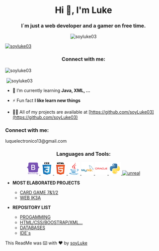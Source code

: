 <h1 align="center">Hi 👋, I'm Luke</h1>
<h3 align="center">I´m just a web developer and a gamer on free time.</h3>


<p align="center"> <img src="https://komarev.com/ghpvc/?username=soyluke03&label=Profile%20views&color=0e75b6&style=flat" alt="soyluke03" /> </p>
<p align="left"> <a href="https://github.com/ryo-ma/github-profile-trophy"><img src="https://github-profile-trophy.vercel.app/?username=soyluke03" alt="soyluke03" /></a> </p>

<h3 align="center">Connect with me:</h3>
<p align="center">
</p>

<p><img align="center" src="https://github-readme-stats.vercel.app/api/top-langs?username=soyluke03&show_icons=true&locale=en&layout=compact" alt="soyluke03" /></p>

<p>&nbsp;<img align="center" src="https://github-readme-stats.vercel.app/api?username=soyluke03&show_icons=true&locale=en" alt="soyluke03" /></p>


- 🌱 I’m currently learning **Java, XML, ...**

- ⚡ Fun fact **I like learn new things**

- 👨‍💻 All of my projects are available at [https://github.com/soyLuke03](https://github.com/soyLuke03)

<h3 align="left">Connect with me:</h3>
<p align="left"> luquelectronico13@gmail.com
</p>


<h3 align="center">Languages and Tools:</h3>
<p align="center"> <a href="https://getbootstrap.com" target="_blank" rel="noreferrer"> <img src="https://raw.githubusercontent.com/devicons/devicon/master/icons/bootstrap/bootstrap-plain-wordmark.svg" alt="bootstrap" width="40" height="40"/> </a> <a href="https://www.w3schools.com/css/" target="_blank" rel="noreferrer"> <img src="https://raw.githubusercontent.com/devicons/devicon/master/icons/css3/css3-original-wordmark.svg" alt="css3" width="40" height="40"/> </a> <a href="https://www.w3.org/html/" target="_blank" rel="noreferrer"> <img src="https://raw.githubusercontent.com/devicons/devicon/master/icons/html5/html5-original-wordmark.svg" alt="html5" width="40" height="40"/> </a> <a href="https://www.java.com" target="_blank" rel="noreferrer"> <img src="https://raw.githubusercontent.com/devicons/devicon/master/icons/java/java-original.svg" alt="java" width="40" height="40"/> </a> <a href="https://www.mysql.com/" target="_blank" rel="noreferrer"> <img src="https://raw.githubusercontent.com/devicons/devicon/master/icons/mysql/mysql-original-wordmark.svg" alt="mysql" width="40" height="40"/> </a> <a href="https://www.oracle.com/" target="_blank" rel="noreferrer"> <img src="https://raw.githubusercontent.com/devicons/devicon/master/icons/oracle/oracle-original.svg" alt="oracle" width="40" height="40"/> </a> <a href="https://www.python.org" target="_blank" rel="noreferrer"> <img src="https://raw.githubusercontent.com/devicons/devicon/master/icons/python/python-original.svg" alt="python" width="40" height="40"/> </a> <a href="https://unrealengine.com/" target="_blank" rel="noreferrer"> <img src="https://raw.githubusercontent.com/kenangundogan/fontisto/036b7eca71aab1bef8e6a0518f7329f13ed62f6b/icons/svg/brand/unreal-engine.svg" alt="unreal" width="40" height="40"/> </a> </p>




* **MOST ELABORATED PROJECTS**
    * [CARD GAME 7&1/2](https://github.com/soyLuke03/Programacion.git)
    * [WEB IK3A](https://ik3agaming.000webhostapp.com)

* **REPOSITORY LIST**
    * [PROGAMMING](https://github.com/soyLuke03/Programacion.git)
    * [HTML/CSS/BOOSTRAP/XML...](https://github.com/soyLuke03/LenguajeDeMarca.git)
    * [DATABASES](https://github.com/soyLuke03/BaseDeDatos.git)
    * [IDE´s](https://github.com/soyLuke03/EntornosDeDesarrollo.git) 
     

This ReadMe was ⌨️ with ❤️ by [soyLuke](https://github.com/soyLuke03)
